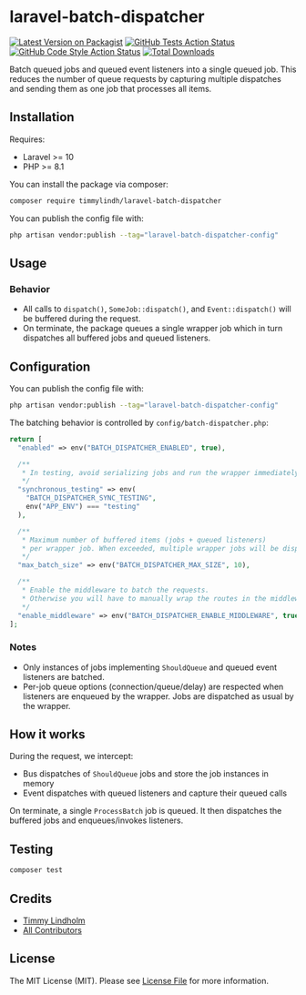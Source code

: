 # laravel-batch-dispatcher

[![Latest Version on Packagist](https://img.shields.io/packagist/v/timmylindh/laravel-batch-dispatcher.svg?style=flat-square)](https://packagist.org/packages/timmylindh/laravel-batch-dispatcher)
[![GitHub Tests Action Status](https://img.shields.io/github/actions/workflow/status/timmylindh/laravel-batch-dispatcher/run-tests.yml?branch=main&label=tests&style=flat-square)](https://github.com/timmylindh/laravel-batch-dispatcher/actions?query=workflow%3Arun-tests+branch%3Amain)
[![GitHub Code Style Action Status](https://img.shields.io/github/actions/workflow/status/timmylindh/laravel-batch-dispatcher/check-code-formatting.yml?branch=main&label=code%20style&style=flat-square)](https://github.com/timmylindh/laravel-batch-dispatcher/actions?query=workflow%3A"Fix+PHP+code+style+issues"+branch%3Amain)
[![Total Downloads](https://img.shields.io/packagist/dt/timmylindh/laravel-batch-dispatcher.svg?style=flat-square)](https://packagist.org/packages/timmylindh/laravel-batch-dispatcher)

Batch queued jobs and queued event listeners into a single queued job. This reduces the number of queue requests by capturing multiple dispatches and sending them as one job that processes all items.

## Installation

Requires:

- Laravel >= 10
- PHP >= 8.1

You can install the package via composer:

```bash
composer require timmylindh/laravel-batch-dispatcher
```

You can publish the config file with:

```bash
php artisan vendor:publish --tag="laravel-batch-dispatcher-config"
```

## Usage

### Behavior

- All calls to `dispatch()`, `SomeJob::dispatch()`, and `Event::dispatch()` will be buffered during the request.
- On terminate, the package queues a single wrapper job which in turn dispatches all buffered jobs and queued listeners.

## Configuration

You can publish the config file with:

```bash
php artisan vendor:publish --tag="laravel-batch-dispatcher-config"
```

The batching behavior is controlled by `config/batch-dispatcher.php`:

```php
return [
  "enabled" => env("BATCH_DISPATCHER_ENABLED", true),

  /**
   * In testing, avoid serializing jobs and run the wrapper immediately for assertions
   */
  "synchronous_testing" => env(
    "BATCH_DISPATCHER_SYNC_TESTING",
    env("APP_ENV") === "testing"
  ),

  /**
   * Maximum number of buffered items (jobs + queued listeners)
   * per wrapper job. When exceeded, multiple wrapper jobs will be dispatched.
   */
  "max_batch_size" => env("BATCH_DISPATCHER_MAX_SIZE", 10),

  /**
   * Enable the middleware to batch the requests.
   * Otherwise you will have to manually wrap the routes in the middleware.
   */
  "enable_middleware" => env("BATCH_DISPATCHER_ENABLE_MIDDLEWARE", true),
];
```

### Notes

- Only instances of jobs implementing `ShouldQueue` and queued event listeners are batched.
- Per-job queue options (connection/queue/delay) are respected when listeners are enqueued by the wrapper. Jobs are dispatched as usual by the wrapper.

## How it works

During the request, we intercept:

- Bus dispatches of `ShouldQueue` jobs and store the job instances in memory
- Event dispatches with queued listeners and capture their queued calls

On terminate, a single `ProcessBatch` job is queued. It then dispatches the buffered jobs and enqueues/invokes listeners.

## Testing

```bash
composer test
```

## Credits

- [Timmy Lindholm](https://github.com/timmylindh)
- [All Contributors](../../contributors)

## License

The MIT License (MIT). Please see [License File](LICENSE.md) for more information.
